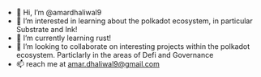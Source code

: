 - 👋 Hi, I’m @amardhaliwal9
- 👀 I’m interested in learning about the polkadot ecosystem, in particular Substrate and Ink!
- 🌱 I’m currently learning rust!
- 💞️ I’m looking to collaborate on interesting projects within the polkadot ecosystem. Particlarly in the areas of Defi and Governance
- 📫 reach me at amar.dhaliwal9@gmail.com

<!---
amardhaliwal9/amardhaliwal9 is a ✨ special ✨ repository because its `README.md` (this file) appears on your GitHub profile.
You can click the Preview link to take a look at your changes.
--->
